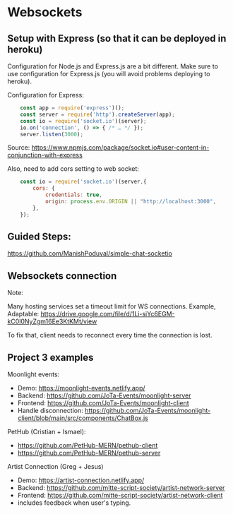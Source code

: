 # Websockets


## Setup with Express (so that it can be deployed in heroku)

Configuration for Node.js and Express.js are a bit different.
Make sure to use configuration for Express.js (you will avoid problems deploying to heroku).


Configuration for Express:


```js
    const app = require('express')();
    const server = require('http').createServer(app);
    const io = require('socket.io')(server);
    io.on('connection', () => { /* … */ });
    server.listen(3000);
```

Source: https://www.npmjs.com/package/socket.io#user-content-in-conjunction-with-express



Also, need to add cors setting to web socket:

```js
    const io = require('socket.io')(server,{
        cors: {
            credentials: true,
            origin: process.env.ORIGIN || "http://localhost:3000",
        },
    });
```




## Guided Steps:

https://github.com/ManishPoduval/simple-chat-socketio






## Websockets connection

Note: 

Many hosting services set a timeout limit for WS connections.
Example, Adaptable: https://drive.google.com/file/d/1Li-siYc6EGM-kC0l0NyZgm16Ee3KtKMt/view

To fix that, client needs to reconnect every time the connection is lost.




## Project 3 examples

Moonlight events:
- Demo: https://moonlight-events.netlify.app/
- Backend: https://github.com/JoTa-Events/moonlight-server
- Frontend: https://github.com/JoTa-Events/moonlight-client
- Handle disconnection: https://github.com/JoTa-Events/moonlight-client/blob/main/src/components/ChatBox.js


PetHub (Cristian + Ismael):
- https://github.com/PetHub-MERN/pethub-client
- https://github.com/PetHub-MERN/pethub-server


Artist Connection (Greg + Jesus)
- Demo: https://artist-connection.netlify.app/
- Backend: https://github.com/mitte-script-society/artist-network-server
- Frontend: https://github.com/mitte-script-society/artist-network-client
- includes feedback when user's typing.


